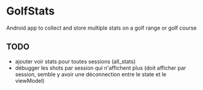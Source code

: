 # GolfStats
Android app to collect and store multiple stats on a golf range or golf course

## TODO
-  ajouter voir stats pour toutes sessions (all_stats)
-  débugger les shots par session qui n'affichent plus (doit afficher par session, semble y avoir une déconnection entre le state et le viewModel)
